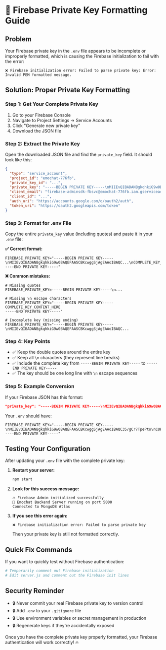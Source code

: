 # 🔧 Firebase Private Key Formatting Guide

## Problem
Your Firebase private key in the `.env` file appears to be incomplete or improperly formatted, which is causing the Firebase initialization to fail with the error:
```
❌ Firebase initialization error: Failed to parse private key: Error: Invalid PEM formatted message.
```

## Solution: Proper Private Key Formatting

### Step 1: Get Your Complete Private Key
1. Go to your Firebase Console
2. Navigate to Project Settings → Service Accounts
3. Click "Generate new private key"
4. Download the JSON file

### Step 2: Extract the Private Key
Open the downloaded JSON file and find the `private_key` field. It should look like this:

```json
{
  "type": "service_account",
  "project_id": "emochat-776fb",
  "private_key_id": "...",
  "private_key": "-----BEGIN PRIVATE KEY-----\nMIIEvQIBADANBgkqhkiG9w0BAQEFAASCBKcwggSjAgEAAoIBAQC...\n...many more lines...\n...ends with...\n-----END PRIVATE KEY-----\n",
  "client_email": "firebase-adminsdk-fbsvc@emochat-776fb.iam.gserviceaccount.com",
  "client_id": "...",
  "auth_uri": "https://accounts.google.com/o/oauth2/auth",
  "token_uri": "https://oauth2.googleapis.com/token"
}
```

### Step 3: Format for .env File
Copy the entire `private_key` value (including quotes) and paste it in your `.env` file:

**✅ Correct format:**
```env
FIREBASE_PRIVATE_KEY="-----BEGIN PRIVATE KEY-----\nMIIEvQIBADANBgkqhkiG9w0BAQEFAASCBKcwggSjAgEAAoIBAQC...\nCOMPLETE_KEY_CONTENT_HERE\n-----END PRIVATE KEY-----"
```

**❌ Common mistakes:**
```env
# Missing quotes
FIREBASE_PRIVATE_KEY=-----BEGIN PRIVATE KEY-----\n...

# Missing \n escape characters  
FIREBASE_PRIVATE_KEY="-----BEGIN PRIVATE KEY-----
COMPLETE_KEY_CONTENT_HERE
-----END PRIVATE KEY-----"

# Incomplete key (missing ending)
FIREBASE_PRIVATE_KEY="-----BEGIN PRIVATE KEY-----\nMIIEvQIBADANBgkqhkiG9w0BAQEFAASCBKcwggSjAgEAAoIBAQC...
```

### Step 4: Key Points
- ✅ Keep the double quotes around the entire key
- ✅ Keep all `\n` characters (they represent line breaks)
- ✅ Include the complete key from `-----BEGIN PRIVATE KEY-----` to `-----END PRIVATE KEY-----`
- ✅ The key should be one long line with `\n` escape sequences

### Step 5: Example Conversion
If your Firebase JSON has this format:
```json
"private_key": "-----BEGIN PRIVATE KEY-----\nMIIEvQIBADANBgkqhkiG9w0BAQEFAASCBKcwggSjAgEAAoIBAQC35/gCr7TpePto\nCUPJA0FLnkINuWrHHfli0n/zDgViyzKiSKLoeARd4w4Ljku7/VXJbDMBIQfa7F1i\nlQkgz9qA1u6cnnM/vJk+SMSlqv4q2Njzhc0+h8dZI956Bb/euhh58eS2y7kvw+Bb\n9ig5mfXN6HUiqUSq7oIkk/vVl16jqpDYncC/GD8qu+ywJRs7sE2vy25Ju+zolOJG\nKNIn/s2+rPdeL5H51657zmkfjFCxSFRL+tsCX6BJ3sopKrZOeCfyRzZspf58wsrj\nziv1P4nOKb4P+h6FLdxrSKvX9eg8pFnWGGw5uHcNEe8/7+5K1Z9eJ4UO3J4J+7z\nxKnRjA+KkrVtUvq8KUf+qNj2N7f7z7z7z7z7z7z7z7z7z7z7z7z7z7z7z7z7z7z7\nRJTlXJ5p5qrV8U8K1O+J5z7z7z7z7z7z7z7z7z7z7z7z7z7z7z7z7z7z7z7z7z7\n-----END PRIVATE KEY-----"
```

Your `.env` should have:
```env
FIREBASE_PRIVATE_KEY="-----BEGIN PRIVATE KEY-----\nMIIEvQIBADANBgkqhkiG9w0BAQEFAASCBKcwggSjAgEAAoIBAQC35/gCr7TpePto\nCUPJA0FLnkINuWrHHfli0n/zDgViyzKiSKLoeARd4w4Ljku7/VXJbDMBIQfa7F1i\nlQkgz9qA1u6cnnM/vJk+SMSlqv4q2Njzhc0+h8dZI956Bb/euhh58eS2y7kvw+Bb\n9ig5mfXN6HUiqUSq7oIkk/vVl16jqpDYncC/GD8qu+ywJRs7sE2vy25Ju+zolOJG\nKNIn/s2+rPdeL5H51657zmkfjFCxSFRL+tsCX6BJ3sopKrZOeCfyRzZspf58wsrj\nziv1P4nOKb4P+h6FLdxrSKvX9eg8pFnWGGw5uHcNEe8/7+5K1Z9eJ4UO3J4J+7z\nxKnRjA+KkrVtUvq8KUf+qNj2N7f7z7z7z7z7z7z7z7z7z7z7z7z7z7z7z7z7z7z7\nRJTlXJ5p5qrV8U8K1O+J5z7z7z7z7z7z7z7z7z7z7z7z7z7z7z7z7z7z7z7z7z7\n-----END PRIVATE KEY-----"
```

## Testing Your Configuration

After updating your `.env` file with the complete private key:

1. **Restart your server:**
   ```bash
   npm start
   ```

2. **Look for this success message:**
   ```
   🔥 Firebase Admin initialized successfully
   🚀 Emochat Backend Server running on port 5000
   Connected to MongoDB Atlas
   ```

3. **If you see this error again:**
   ```
   ❌ Firebase initialization error: Failed to parse private key
   ```
   Then your private key is still not formatted correctly.

## Quick Fix Commands

If you want to quickly test without Firebase authentication:
```bash
# Temporarily comment out Firebase initialization
# Edit server.js and comment out the Firebase init lines
```

## Security Reminder
- 🔒 Never commit your real Firebase private key to version control
- 🔒 Add `.env` to your `.gitignore` file  
- 🔒 Use environment variables or secret management in production
- 🔒 Regenerate keys if they're accidentally exposed

Once you have the complete private key properly formatted, your Firebase authentication will work correctly! 🔥
